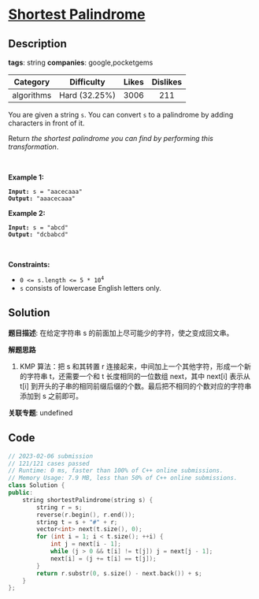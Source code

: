 # [Shortest Palindrome](https://leetcode.com/problems/shortest-palindrome/description/)

## Description

**tags**: string
**companies**: google,pocketgems

|  Category  |  Difficulty   | Likes | Dislikes |
| :--------: | :-----------: | :---: | :------: |
| algorithms | Hard (32.25%) | 3006  |   211    |

<p>You are given a string <code>s</code>. You can convert <code>s</code> to a <span data-keyword="palindrome-string">palindrome</span> by adding characters in front of it.</p>

<p>Return <em>the shortest palindrome you can find by performing this transformation</em>.</p>

<p>&nbsp;</p>
<p><strong class="example">Example 1:</strong></p>
<pre><code><strong>Input:</strong> s = "aacecaaa"
<strong>Output:</strong> "aaacecaaa"</code></pre><p><strong class="example">Example 2:</strong></p>
<pre><code><strong>Input:</strong> s = "abcd"
<strong>Output:</strong> "dcbabcd"</code></pre>
<p>&nbsp;</p>
<p><strong>Constraints:</strong></p>

<ul>
  <li><code>0 &lt;= s.length &lt;= 5 * 10<sup>4</sup></code></li>
  <li><code>s</code> consists of lowercase English letters only.</li>
</ul>



## Solution

**题目描述**: 在给定字符串 s 的前面加上尽可能少的字符，使之变成回文串。

**解题思路**

1. KMP 算法：把 s 和其转置 r 连接起来，中间加上一个其他字符，形成一个新的字符串 t，还需要一个和 t 长度相同的一位数组 next，其中 next[i] 表示从 t[i] 到开头的子串的相同前缀后缀的个数。最后把不相同的个数对应的字符串添加到 s 之前即可。

**关联专题**: undefined

## Code

```cpp
// 2023-02-06 submission
// 121/121 cases passed
// Runtime: 0 ms, faster than 100% of C++ online submissions.
// Memory Usage: 7.9 MB, less than 50% of C++ online submissions.
class Solution {
public:
    string shortestPalindrome(string s) {
        string r = s;
        reverse(r.begin(), r.end());
        string t = s + "#" + r;
        vector<int> next(t.size(), 0);
        for (int i = 1; i < t.size(); ++i) {
            int j = next[i - 1];
            while (j > 0 && t[i] != t[j]) j = next[j - 1];
            next[i] = (j += t[i] == t[j]);
        }
        return r.substr(0, s.size() - next.back()) + s;
    }
};
```
